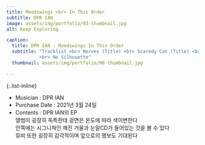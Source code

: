 ```yaml
---
title: Moodswings <br> In This Order 
subtitle: DPR IAN
image: assets/img/portfolio/03-thumbnail.jpg
alt: Keep Exploring

caption:
  title: DPR IAN - Moodswings In This Order 
  subtitle: "Tracklist <br> Nerves (Title) <br> Scaredy Cat (Title) <br> MITO <br> So Beautiful <br> Dope Lovers <br> No Blueberries (Feat. DPRLIVE, CL) <br> Welcome To The Show 
            <br> No Silhouette"  
  thumbnail: assets/img/portfolio/06-thumbnail.jpg

---
```


{:.list-inline}
- Musician : DPR IAN
- Purchase Date : 2021년 3월 24일 
- Contents : DPR IAN의 EP <br> 앨범이 굉장히 독특한데 겉면은 온도에 따라 색이변한다 <br> 안쪽에는 시그니쳐인 깨진 거울과 눈알CD가 들어있는 것을 볼 수 있다 <br> 뮤비 또한 굉장히 감각적이며 앞으로의 행보도 기대된다
